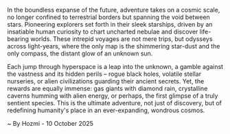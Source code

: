 
In the boundless expanse of the future, adventure takes on a cosmic scale, no longer confined to terrestrial borders but spanning the void between stars. Pioneering explorers set forth in their sleek starships, driven by an insatiable human curiosity to chart uncharted nebulae and discover life-bearing worlds. These intrepid voyages are not mere trips, but odysseys across light-years, where the only map is the shimmering star-dust and the only compass, the distant glow of an unknown sun.

Each jump through hyperspace is a leap into the unknown, a gamble against the vastness and its hidden perils – rogue black holes, volatile stellar nurseries, or alien civilizations guarding their ancient secrets. Yet, the rewards are equally immense: gas giants with diamond rain, crystalline caverns humming with alien energy, or perhaps, the first glimpse of a truly sentient species. This is the ultimate adventure, not just of discovery, but of redefining humanity's place in an ever-expanding, wondrous cosmos.

~ By Hozmi - 10 October 2025
